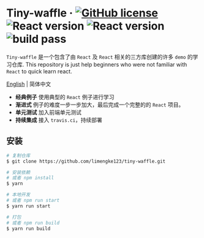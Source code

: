 # Tiny-waffle  &middot; [![GitHub license](https://img.shields.io/github/license/limengke123/tiny-waffle.svg)](https://github.com/limengke123/tiny-waffle/blob/master/LICENSE) ![React version](https://img.shields.io/badge/React-v16.8.6-blue.svg) ![React version](https://img.shields.io/badge/React-v16.8.6-blue.svg) ![build pass](https://www.travis-ci.org/limengke123/newBlog.svg?branch=master)

`Tiny-waffle` 是一个包含了由 `React` 及 `React` 相关的三方库创建的许多 `demo` 的学习仓库. This repository is just help beginners who were not familiar with `React` to quick learn react.

[English](./README.md) | 简体中文

* **经典例子** 使用典型的 `React` 例子进行学习 
* **渐进式**  例子的难度一步一步加大，最后完成一个完整的的 `React` 项目。
* **单元测试** 加入前端单元测试
* **持续集成** 接入 `travis.ci`，持续部署

## 安装

```bash
# 复制仓库
$ git clone https://github.com/limengke123/tiny-waffle.git

# 安装依赖
# 或者 npm install
$ yarn

# 本地开发
# 或者 npm run start
$ yarn run start

# 打包
# 或者 npm run build
$ yarn run build

```
